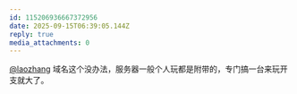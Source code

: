 ```yaml
---
id: 115206936667372956
date: 2025-09-15T06:39:05.144Z
reply: true
media_attachments: 0
---
```


<p><span class="h-card" translate="no"><a href="https://suo.si/@laozhang" class="u-url mention" rel="nofollow noopener" target="_blank">@<span>laozhang</span></a></span> 域名这个没办法，服务器一般个人玩都是附带的，专门搞一台来玩开支就大了。</p>
